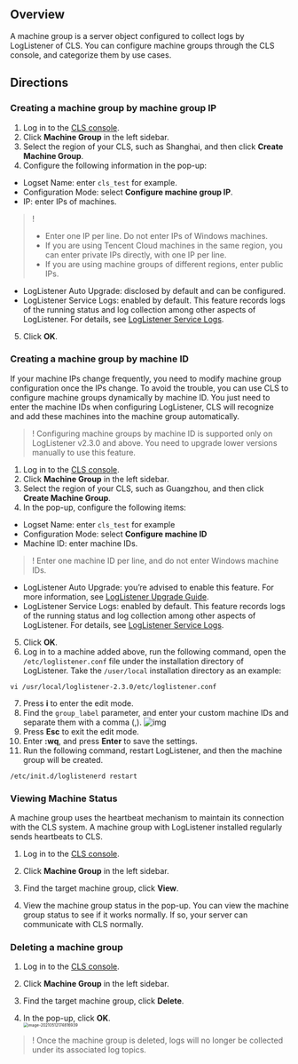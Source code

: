 ## Overview

A machine group is a server object configured to collect logs by LogListener of CLS. You can configure machine groups through the CLS console, and categorize them by use cases.

## Directions

### Creating a machine group by machine group IP

1. Log in to the [CLS console](https://console.cloud.tencent.com/cls).
2. Click **Machine Group** in the left sidebar.
3. Select the region of your CLS, such as Shanghai, and then click **Create Machine Group**.
4. Configure the following information in the pop-up:

 - Logset Name: enter `cls_test` for example.
 - Configuration Mode: select **Configure machine group IP**.
 - IP: enter IPs of machines.
 >! 
 > - Enter one IP per line. Do not enter IPs of Windows machines.
 > - If you are using Tencent Cloud machines in the same region, you can enter private IPs directly, with one IP per line.
 > - If you are using machine groups of different regions, enter public IPs.
 > 
 - LogListener Auto Upgrade: disclosed by default and can be configured.
 - LogListener Service Logs: enabled by default. This feature records logs of the running status and log collection among other aspects of LogListener. For details, see [LogListener Service Logs](https://intl.cloud.tencent.com/document/product/614/40232).
5. Click **OK**.

### Creating a machine group by machine ID

If your machine IPs change frequently, you need to modify machine group configuration once the IPs change.
To avoid the trouble, you can use CLS to configure machine groups dynamically by machine ID. You just need to enter the machine IDs when configuring LogListener, CLS will recognize and add these machines into the machine group automatically.
>! Configuring machine groups by machine ID is supported only on LogListener v2.3.0 and above. You need to upgrade lower versions manually to use this feature.
> 
1. Log in to the [CLS console](https://console.cloud.tencent.com/cls).
2. Click **Machine Group** in the left sidebar.
3. Select the region of your CLS, such as Guangzhou, and then click **Create Machine Group**.
4. In the pop-up, configure the following items:

 - Logset Name: enter `cls_test` for example
 - Configuration Mode: select **Configure machine ID**
 - Machine ID: enter machine IDs.
 >! Enter one machine ID per line, and do not enter Windows machine IDs.
 >
 - LogListener Auto Upgrade: you’re advised to enable this feature. For more information, see [LogListener Upgrade Guide](https://intl.cloud.tencent.com/document/product/614/40233).
 - LogListener Service Logs: enabled by default. This feature records logs of the running status and log collection among other aspects of LogListener. For details, see [LogListener Service Logs](https://intl.cloud.tencent.com/document/product/614/40232).
5. Click **OK**.
6. Log in to a machine added above, run the following command, open the `/etc/loglistener.conf` file under the installation directory of LogListener.
Take the `/user/local` installation directory as an example:
```plaintext
vi /usr/local/loglistener-2.3.0/etc/loglistener.conf
```
7. Press **i** to enter the edit mode.
8. Find the `group_label` parameter, and enter your custom machine IDs and separate them with a comma (,).
![img](https://main.qcloudimg.com/raw/1d17d38a70cdfbfb963a60fbec3b0c1b.png)
9. Press **Esc** to exit the edit mode.
10. Enter **:wq**, and press **Enter** to save the settings.
11. Run the following command, restart LogListener, and then the machine group will be created.
```plaintext
/etc/init.d/loglistenerd restart
```


### Viewing Machine Status

A machine group uses the heartbeat mechanism to maintain its connection with the CLS system. A machine group with LogListener installed regularly sends heartbeats to CLS.

1. Log in to the [CLS console](https://console.cloud.tencent.com/cls).
2. Click **Machine Group** in the left sidebar.
3. Find the target machine group, click **View**.

4. View the machine group status in the pop-up.
You can view the machine group status to see if it works normally. If so, your server can communicate with CLS normally.



### Deleting a machine group

1. Log in to the [CLS console](https://console.cloud.tencent.com/cls).
2. Click **Machine Group** in the left sidebar.
3. Find the target machine group, click **Delete**.

4. In the pop-up, click **OK**.
</br><img src="https://main.qcloudimg.com/raw/e99130ce78d418e04c4f573fbcd112d0.png" alt="image-20210512174816939" style="zoom:50%;" />

>! Once the machine group is deleted, logs will no longer be collected under its associated log topics.
>
